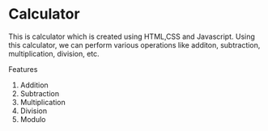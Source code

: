 # Calculator
This is calculator which is created using HTML,CSS and Javascript. Using this calculator, we can perform various operations like additon, subtraction, multiplication, division, etc.

Features
1) Addition
2) Subtraction
3) Multiplication
4) Division
5) Modulo
   
